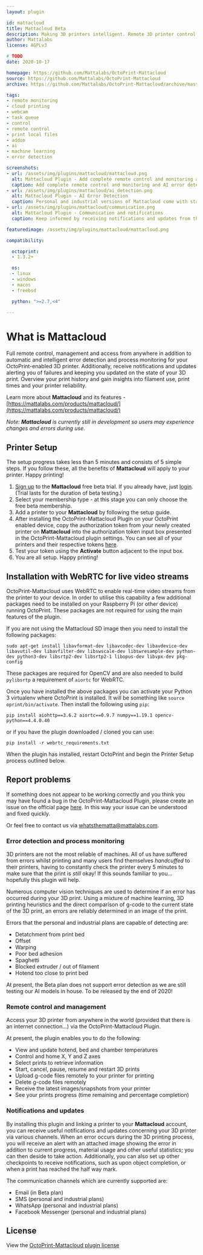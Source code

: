 ```yaml
---
layout: plugin

id: mattacloud
title: Mattacloud Beta
description: Making 3D printers intelligent. Remote 3D printer control and management from anywhere with advanced AI error detection and informative notifications.
author: Mattalabs
license: AGPLv3

# TODO
date: 2020-10-17

homepage: https://github.com/Mattalabs/OctoPrint-Mattacloud
source: https://github.com/Mattalabs/OctoPrint-Mattacloud
archive: https://github.com/Mattalabs/OctoPrint-Mattacloud/archive/master.zip

tags:
- remote monitoring
- cloud printing
- webcam
- task queue
- control
- remote control
- print local files
- addon
- ai
- machine learning
- error detection

screenshots:
- url: /assets/img/plugins/mattacloud/mattacloud.png
  alt: Mattacloud Plugin - Add complete remote control and monitoring and AI error detection to your 3D printer with Mattacloud by Mattalabs
  caption: Add complete remote control and monitoring and AI error detection to your 3D printer
- url: /assets/img/plugins/mattacloud/ai_detection.png
  alt: Mattacloud Plugin - AI Error Detection
  caption: Personal and industrial versions of Mattacloud come with state-of-the-art AI error detection (still being tested internally).
- url: /assets/img/plugins/mattacloud/communication.png
  alt: Mattacloud Plugin - Communication and notifications
  caption: Keep informed by receiving notifications and updates from the Mattacloud to your device.

featuredimage: /assets/img/plugins/mattacloud/mattacloud.png

compatibility:

  octoprint:
  - 1.3.2+

  os:
  - linux
  - windows
  - macos
  - freebsd

  python: ">=2.7,<4"

---
```


# What is Mattacloud

Full remote control, management and access from anywhere in addition to automatic and intelligent error detection and process monitoring for your OctoPrint-enabled 3D printer. Additionally, receive notifications and updates alerting you of failures and keeping you updated on the state of your 3D print. Overview your print history and gain insights into filament use, print times and your printer reliability.

Learn more about **Mattacloud** and its features - [https://mattalabs.com/products/mattacloud/](https://mattalabs.com/products/mattacloud/)

_Note: **Mattacloud** is currently still in development so users may experience changes and errors during use._

## Printer Setup

The setup progress takes less than 5 minutes and consists of 5 simple steps. If you follow these, all the benefits of **Mattacloud** will apply to your printer. Happy printing!

1. [Sign up](https://cloud.mattalabs.com/accounts/signup/) to the **Mattacloud** free beta trial. If you already have, just [login](https://cloud.mattalabs.com/accounts/login/). (Trial lasts for the duration of beta testing.)
2. Select your membership type - at this stage you can only choose the free beta membership.
3. Add a printer to your **Mattacloud** by following the setup guide.
4. After installing the OctoPrint-Mattacloud Plugin on your OctoPrint enabled device, copy the authorization token from your newly created printer on **Mattacloud** into the authorization token input box presented in the OctoPrint-Mattacloud plugin settings. You can see all of your printers and their respective tokens [here](https://cloud.mattalabs.com/printer-dashboard/).
5. Test your token using the **Activate** button adjacent to the input box.
6. You are all setup. Happy printing!

## Installation with WebRTC for live video streams

OctoPrint-Mattacloud uses WebRTC to enable real-time video streams from the printer to your device. In order to utilise this capability a few additional packages need to be installed on your Raspberry Pi (or other device) running OctoPrint. These packages are not required for using the main features of the plugin.

If you are not using the Mattacloud SD image then you need to install the following packages:

```
sudo apt-get install libavformat-dev libavcodec-dev libavdevice-dev libavutil-dev libavfilter-dev libswscale-dev libswresample-dev python-dev python3-dev libsrtp2-dev libsrtp2-1 libopus-dev libvpx-dev pkg-config
```

These packages are required for OpenCV and are also needed to build `pylibsrtp` a requirement of `aiortc` for WebRTC.

Once you have installed the above packages you can activate your Python 3 virtualenv where OctoPrint is installed. It will be something like ```source oprint/bin/activate```. Then install the following using `pip`:

```
pip install aiohttp==3.6.2 aiortc==0.9.7 numpy==1.19.1 opencv-python==4.4.0.40
```

or if you have the plugin downloaded / cloned you can use:

```
pip install -r webrtc_requirements.txt
```

When the plugin has installed, restart OctoPrint and begin the Printer Setup process outlined below.

## Report problems

If something does not appear to be working correctly and you think you may have found a bug in the OctoPrint-Mattacloud Plugin, please create an issue on the official page [here](https://github.com/dougbrion/OctoPrint-Mattacloud/issues). In this way your issue can be understood and fixed quickly.

Or feel free to contact us via [whatsthematta@mattalabs.com](mailto:whatsthematta@mattalabs.com).

### Error detection and process monitoring

3D printers are not the most reliable of machines. All of us have suffered from errors whilst printing and many users find themselves _handcuffed_ to their printers, having to constantly check the printer every 5 minutes to make sure that the print is _still_ okay! If this sounds familiar to you... hopefully this plugin will help.

Numerous computer vision techniques are used to determine if an error has occurred during your 3D print. Using a mixture of machine learning, 3D printing heuristics and the direct comparison of g-code to the current state of the 3D print, an errors are reliably determined in an image of the print.

Errors that the personal and industrial plans are capable of detecting are:

- Detatchment from print bed
- Offset
- Warping
- Poor bed adhesion
- Spaghetti
- Blocked extruder / out of filament
- Hotend too close to print bed

At present, the Beta plan does not support error detection as we are still testing our AI models in house. To be released by the end of 2020!

### Remote control and management

Access your 3D printer from anywhere in the world (provided that there is an internet connection...) via the OctoPrint-Mattacloud Plugin.

At present, the plugin enables you to do the following:

- View and update hotend, bed and chamber temperatures
- Control and home X, Y and Z axes
- Select prints to retrieve information
- Start, cancel, pause, resume and restart 3D prints
- Upload g-code files remotely to your printer for printing
- Delete g-code files remotely
- Receive the latest images/snapshots from your printer
- See your prints progress (time remaining and percentage completion)

### Notifications and updates

By installing this plugin and linking a printer to your **Mattacloud** account, you can receive useful notifications and updates concerning your 3D printer via various channels. When an error occurs during the 3D printing process, you will receive an alert with an attached image showing the error in addition to current progress, material usage and other useful statistics; you can then deside to take action. Additionally, you can also set up other checkpoints to receive notifications, such as upon object completion, or when a print has reached the half way mark. 

The communication channels which are currently supported are:

- Email (in Beta plan)
- SMS (personal and industrial plans)
- WhatsApp (personal and industrial plans)
- Facebook Messenger (personal and industrial plans)

## License

View the [OctoPrint-Mattacloud plugin license](https://github.com/Mattalabs/OctoPrint-Mattacloud/blob/master/LICENSE)
